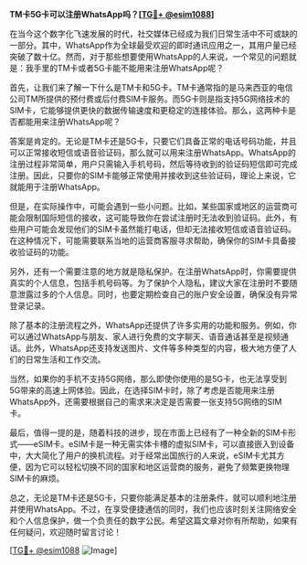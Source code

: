**TM卡5G卡可以注册WhatsApp吗？[[TG💪+ @esim1088](https://t.me/s/esim1088)]**

在当今这个数字化飞速发展的时代，社交媒体已经成为我们日常生活中不可或缺的一部分。其中，WhatsApp作为全球最受欢迎的即时通讯应用之一，其用户量已经突破了数十亿。然而，对于那些想要使用WhatsApp的人来说，一个常见的问题就是：我手里的TM卡或者5G卡能不能用来注册WhatsApp呢？

首先，让我们来了解一下什么是TM卡和5G卡。TM卡通常指的是马来西亚的电信公司TM所提供的预付费或后付费SIM卡服务。而5G卡则是指支持5G网络技术的SIM卡，它能够提供更快的数据传输速度和更稳定的连接体验。那么，这两种卡是否都能用来注册WhatsApp呢？

答案是肯定的。无论是TM卡还是5G卡，只要它们具备正常的电话号码功能，并且可以正常接收短信或语音验证码，那么就可以用来注册WhatsApp。WhatsApp的注册过程非常简单，用户只需输入手机号码，然后等待收到的验证码短信即可完成注册。因此，只要你的SIM卡能够正常使用并接收到这些验证码，理论上来说，它就能用于注册WhatsApp。

但是，在实际操作中，可能会遇到一些小问题。比如，某些国家或地区的运营商可能会限制国际短信的接收，这可能导致你在尝试注册时无法收到验证码。此外，有些用户可能会发现他们的SIM卡虽然能打电话，但却无法接收短信或语音验证码。在这种情况下，可能需要联系当地的运营商客服寻求帮助，确保你的SIM卡具备接收验证码的功能。

另外，还有一个需要注意的地方就是隐私保护。在注册WhatsApp时，你需要提供真实的个人信息，包括手机号码等。为了保护个人隐私，建议大家在注册时不要随意泄露过多的个人信息。同时，也要定期检查自己的账户安全设置，确保没有异常登录记录。

除了基本的注册流程之外，WhatsApp还提供了许多实用的功能和服务。例如，你可以通过WhatsApp与朋友、家人进行免费的文字聊天、语音通话甚至是视频通话。此外，WhatsApp还支持发送图片、文件等多种类型的内容，极大地方便了人们的日常生活和工作交流。

当然，如果你的手机不支持5G网络，那么即使你使用的是5G卡，也无法享受到5G带来的高速上网体验。因此，在选择SIM卡时，除了考虑是否能用来注册WhatsApp外，还需要根据自己的需求来决定是否需要一张支持5G网络的SIM卡。

最后，值得一提的是，随着科技的进步，现在市面上已经有了一种全新的SIM卡形式——eSIM卡。eSIM卡是一种无需实体卡槽的虚拟SIM卡，可以直接嵌入到设备中，大大简化了用户的换机流程。对于经常出国旅行的人来说，eSIM卡尤其方便，因为它可以轻松切换不同的国家和地区运营商的服务，避免了频繁更换物理SIM卡的麻烦。

总之，无论是TM卡还是5G卡，只要你能满足基本的注册条件，就可以顺利地注册并使用WhatsApp。不过，在享受便捷通信的同时，我们也应该时刻关注网络安全和个人信息保护，做一个负责任的数字公民。希望这篇文章对你有所帮助，如果有任何疑问，欢迎随时留言讨论！

[[TG💪+ @esim1088](https://t.me/s/esim1088) ![Image](https://i.postimg.cc/4NQfJmqS/Snipaste-2025-05-13-00-14-12.png)]